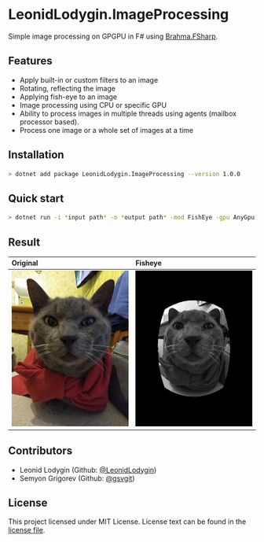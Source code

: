 # LeonidLodygin.ImageProcessing


Simple image processing on GPGPU in F# using [Brahma.FSharp](https://github.com/YaccConstructor/Brahma.FSharp).

## Features
* Apply built-in or custom filters to an image
* Rotating, reflecting the image
* Applying fish-eye to an image
* Image processing using CPU or specific GPU
* Ability to process images in multiple threads using agents (mailbox processor based).
* Process one image or a whole set of images at a time

## Installation
```sh
> dotnet add package LeonidLodygin.ImageProcessing --version 1.0.0
```

## Quick start
```sh
> dotnet run -i *input path* -o *output path* -mod FishEye -gpu AnyGpu
```
## Result
| Original                                                                                              | Fisheye                                                                                                 |
|:------------------------------------------------------------------------------------------------------|:--------------------------------------------------------------------------------------------------------|
| ![image](https://raw.githubusercontent.com/LeonidLodygin/ImageProcessing/gh-pages/images/example.jpg) | ![image](https://raw.githubusercontent.com/LeonidLodygin/ImageProcessing/gh-pages/images/processed.jpg) |

## Contributors

- Leonid Lodygin (Github: [@LeonidLodygin](https://github.com/LeonidLodygin))
- Semyon Grigorev (Github: [@gsvgit](https://github.com/gsvgit))

## License

This project licensed under MIT License. License text can be found in the
[license file](https://github.com/LeonidLodygin/ImageProcessing/blob/main/LICENSE.md).
